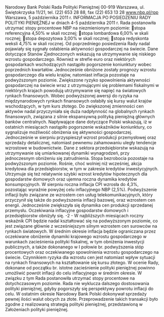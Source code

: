 Narodowy Bank Polski
Rada Polityki Pieniężnej
00-919 Warszawa, ul. Świętokrzyska 11/21, tel. (22) 653 28 88, fax (22) 653 13 28
www.nbp.pl/rpp
Warszawa, 5 października 2011 r.
INFORMACJA PO POSIEDZENIU RADY POLITYKI PIENIĘŻNEJ
w dniach 4-5 października 2011 r.
Rada postanowiła utrzymać stopy procentowe NBP na niezmienionym poziomie:
stopa referencyjna 4,50% w skali rocznej;
stopa lombardowa 6,00% w skali rocznej;
stopa depozytowa 3,00% w skali rocznej;
stopa redyskonta weksli 4,75% w skali rocznej.
Od poprzedniego posiedzenia Rady nadal pojawiały się sygnały osłabienia aktywności
gospodarczej na świecie. Dane dotyczące Stanów Zjednoczonych wskazują na utrzymywanie się
niskiego wzrostu gospodarczego. Również w strefie euro oraz niektórych gospodarkach
wschodzących nastąpiło pogorszenie koniunktury wobec poprzednich kwartałów. Jednocześnie
obniżone zostały prognozy wzrostu gospodarczego dla wielu krajów, natomiast inflacja pozostaje
na podwyższonym poziomie.
Zwiększone ryzyko spowolnienia aktywności gospodarczej na świecie wraz z utrzymującymi się
problemami fiskalnymi w niektórych krajach powodują utrzymywanie się napięć na światowych
rynkach finansowych. Wobec podwyższonej awersji do ryzyka na międzynarodowych rynkach
finansowych osłabiły się kursy walut krajów wschodzących, w tym kurs złotego. Do zwiększonej
zmienności cen aktywów nadal przyczyniała się duża nadpłynność na globalnych rynkach
finansowych, związana z silnie ekspansywną polityką pieniężną głównych banków centralnych.
Napływające dane dotyczące Polski wskazują, iż w ostatnich miesiącach nastąpiło pogorszenie
wskaźników koniunktury, co sygnalizuje możliwość obniżenia się aktywności gospodarczej.
Jednocześnie w sierpniu przyspieszył wzrost produkcji przemysłowej oraz sprzedaży detalicznej,
natomiast pewnemu zahamowaniu uległy tendencje wzrostowe w budownictwie. Dane z sektora
przedsiębiorstw wskazują na utrzymywanie się umiarkowanej dynamiki wynagrodzeń, przy
jednoczesnym obniżeniu się zatrudnienia. Stopa bezrobocia pozostaje na podwyższonym poziomie.
Rośnie, choć wolniej niż wcześniej, akcja kredytowa dla przedsiębiorstw, w tym w zakresie
kredytów inwestycyjnych. Utrzymuje się też relatywnie szybki wzrost kredytów hipotecznych dla
gospodarstw domowych oraz ujemna roczna dynamika kredytów konsumpcyjnych.
W sierpniu roczna inflacja CPI wzrosła do 4,3%, pozostając wyraźnie powyżej celu inflacyjnego
NBP (2,5%). Podwyższenie inflacji było związane ze wzrostem cen usług telekomunikacyjnych,
który przyczynił się także do podwyższenia inflacji bazowej, oraz wzrostem cen energii.
Jednocześnie zwiększyła się dynamika cen produkcji sprzedanej przemysłu. Oczekiwania inflacyjne
gospodarstw domowych i przedsiębiorstw obniżyły się.
-2 -
W najbliższych miesiącach roczny wskaźnik CPI będzie nadal kształtować się na podwyższonym
poziomie, co jest związane głównie z wcześniejszym silnym wzrostem cen surowców na rynkach
światowych.
W średnim okresie inflacja będzie ograniczana przez oczekiwane obniżenie dynamiki krajowego
wzrostu gospodarczego w warunkach zacieśnienia polityki fiskalnej, w tym obniżenia inwestycji
publicznych, a także dokonanego w I połowie br. podwyższenia stóp procentowych oraz
oczekiwanego spowolnienia wzrostu gospodarczego na świecie. Czynnikiem ryzyka dla wzrostu
cen jest natomiast wpływ sytuacji na rynkach finansowych na kształtowanie się kursu złotego.
W ocenie Rady, dokonane od początku br. istotne zacieśnienie polityki pieniężnej powinno
umożliwić powrót inflacji do celu inflacyjnego w średnim okresie. W związku z tym Rada
postanowiła utrzymać stopy procentowe na dotychczasowym poziomie. Rada nie wyklucza
dalszego dostosowania polityki pieniężnej, gdyby pogorszyły się perspektywy powrotu inflacji do
celu.
W ostatnim okresie Narodowy Bank Polski dokonywał sprzedaży pewnej ilości walut obcych za
złote. Przeprowadzenie takich transakcji było zgodne z realizowaną strategią polityki pieniężnej,
przedstawioną w Założeniach polityki pieniężnej.
